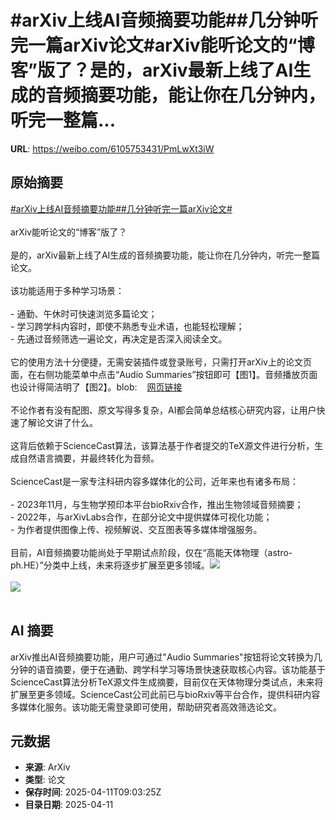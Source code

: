 # #arXiv上线AI音频摘要功能##几分钟听完一篇arXiv论文#arXiv能听论文的“博客”版了？是的，arXiv最新上线了AI生成的音频摘要功能，能让你在几分钟内，听完一整篇...

**URL**: https://weibo.com/6105753431/PmLwXt3iW

## 原始摘要

<a href="https://m.weibo.cn/search?containerid=231522type%3D1%26t%3D10%26q%3D%23arXiv%E4%B8%8A%E7%BA%BFAI%E9%9F%B3%E9%A2%91%E6%91%98%E8%A6%81%E5%8A%9F%E8%83%BD%23&amp;extparam=%23arXiv%E4%B8%8A%E7%BA%BFAI%E9%9F%B3%E9%A2%91%E6%91%98%E8%A6%81%E5%8A%9F%E8%83%BD%23" data-hide=""><span class="surl-text">#arXiv上线AI音频摘要功能#</span></a><a href="https://m.weibo.cn/search?containerid=231522type%3D1%26t%3D10%26q%3D%23%E5%87%A0%E5%88%86%E9%92%9F%E5%90%AC%E5%AE%8C%E4%B8%80%E7%AF%87arXiv%E8%AE%BA%E6%96%87%23&amp;extparam=%23%E5%87%A0%E5%88%86%E9%92%9F%E5%90%AC%E5%AE%8C%E4%B8%80%E7%AF%87arXiv%E8%AE%BA%E6%96%87%23" data-hide=""><span class="surl-text">#几分钟听完一篇arXiv论文#</span></a><br><br>arXiv能听论文的“博客”版了？<br><br>是的，arXiv最新上线了AI生成的音频摘要功能，能让你在几分钟内，听完一整篇论文。<br><br>该功能适用于多种学习场景：<br><br>- 通勤、午休时可快速浏览多篇论文；<br>- 学习跨学科内容时，即使不熟悉专业术语，也能轻松理解；<br>- 先通过音频筛选一遍论文，再决定是否深入阅读全文。<br><br>它的使用方法十分便捷，无需安装插件或登录账号，只需打开arXiv上的论文页面，在右侧功能菜单中点击“Audio Summaries”按钮即可【图1】。音频播放页面也设计得简洁明了【图2】。blob:<a href="https://weibo.cn/sinaurl?u=https%3A%2F%2Fjkhbjkhb.feishu.cn%2F0d5cb092-157c-4e81-bbc9-ef93380d835d" data-hide=""><span class="url-icon"><img style="width: 1rem;height: 1rem" src="https://h5.sinaimg.cn/upload/2015/09/25/3/timeline_card_small_web_default.png" referrerpolicy="no-referrer"></span><span class="surl-text">网页链接</span></a><br><br>不论作者有没有配图、原文写得多复杂，AI都会简单总结核心研究内容，让用户快速了解论文讲了什么。<br><br>这背后依赖于ScienceCast算法，该算法基于作者提交的TeX源文件进行分析，生成自然语言摘要，并最终转化为音频。<br><br>ScienceCast是一家专注科研内容多媒体化的公司，近年来也有诸多布局：<br><br>- 2023年11月，与生物学预印本平台bioRxiv合作，推出生物领域音频摘要；<br>- 2022年，与arXivLabs合作，在部分论文中提供媒体可视化功能；<br>- 为作者提供图像上传、视频解说、交互图表等多媒体增强服务。<br><br>目前，AI音频摘要功能尚处于早期试点阶段，仅在“高能天体物理（astro-ph.HE）”分类中上线，未来将逐步扩展至更多领域。<img style="" src="https://tvax3.sinaimg.cn/large/006Fd7o3gy1i0cvm2jt1uj30dl0b40uw.jpg" referrerpolicy="no-referrer"><br><br><img style="" src="https://tvax1.sinaimg.cn/large/006Fd7o3gy1i0cvlwz234j30kf08uach.jpg" referrerpolicy="no-referrer"><br><br>

## AI 摘要

arXiv推出AI音频摘要功能，用户可通过"Audio Summaries"按钮将论文转换为几分钟的语音摘要，便于在通勤、跨学科学习等场景快速获取核心内容。该功能基于ScienceCast算法分析TeX源文件生成摘要，目前仅在天体物理分类试点，未来将扩展至更多领域。ScienceCast公司此前已与bioRxiv等平台合作，提供科研内容多媒体化服务。该功能无需登录即可使用，帮助研究者高效筛选论文。

## 元数据

- **来源**: ArXiv
- **类型**: 论文
- **保存时间**: 2025-04-11T09:03:25Z
- **目录日期**: 2025-04-11
